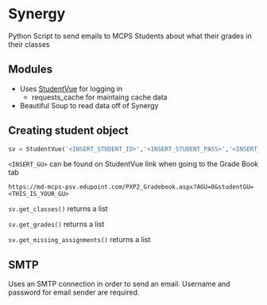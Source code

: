 # Synergy
Python Script to send emails to MCPS Students about what their grades in their classes

## Modules
* Uses [StudentVue](https://github.com/StudentVue/StudentVue.py) for logging in
  * requests_cache for maintaing cache data
* Beautiful Soup to read data off of Synergy

## Creating student object
  ```python
  sv = StudentVue('<INSERT_STUDENT_ID>','<INSERT_STUDENT_PASS>','<INSERT_GU>')
  ```
  
  `<INSERT_GU>` can be found on StudentVue link when going to the Grade Book tab
  
  `https://md-mcps-psv.edupoint.com/PXP2_Gradebook.aspx?AGU=0&studentGU=<THIS_IS_YOUR_GU>`
  
  `sv.get_classes()` returns a list
  
  `sv.get_grades()` returns a list
  
  `sv.get_missing_assignments()` returns a list

## SMTP
  Uses an SMTP connection in order to send an email. Username and password for email sender are required.
